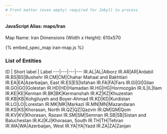 ```yaml
---
# Front matter (even empty) required for Jekyll to process
---
```


#### JavaScript Alias: maps/Iran

Map Name: Iran
Dimensions (Width x Height): 610x570



{% embed_spec_map iran-map.js %}

### List of Entities

ID | Short label | Label
---|---|---|---
IR.AL|AL|Alborz
IR.AR|AR|Ardabil
IR.BS|BS|Bushehr
IR.CM|CM|Chahar Mahaal and Bakhtiari
IR.EA|EA|Azerbaijan, East
IR.ES|ES|Isfahan
IR.FA|FA|Fars
IR.GI|GI|Gilan
IR.GO|GO|Golestan
IR.HD|HD|Hamadan
IR.HG|HG|Hormozgān
IR.IL|IL|Ilam
IR.KE|KE|Kerman
IR.BK|BK|Kermanshah
IR.KZ|KZ|Khuzestan
IR.KB|KB|Kohgiluyeh and Boyer-Ahmad
IR.KD|KD|Kurdistan
IR.LO|LO|Lorestan
IR.MK|MK|Markazi
IR.MN|MN|Mazandaran
IR.KS|KS|Khorasan, North
IR.QZ|QZ|Qazvin
IR.QM|QM|Qom
IR.KV|KV|Khorasan, Razavi
IR.SM|SM|Semnan
IR.SB|SB|Sistan and Baluchestan
IR.KJ|KJ|Khorasan, South
IR.TH|TH|Tehran
IR.WA|WA|Azerbaijan, West
IR.YA|YA|Yazd
IR.ZA|ZA|Zanjan
